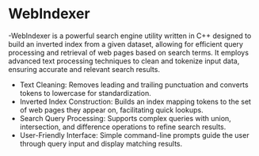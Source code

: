 # WebIndexer
-WebIndexer is a powerful search engine utility written in C++ designed to build an inverted index from a given dataset, allowing for efficient query processing and retrieval of web pages based on search terms. It employs advanced text processing techniques to clean and tokenize input data, ensuring accurate and relevant search results.

-  Text Cleaning: Removes leading and trailing punctuation and converts tokens to lowercase for standardization.
-  Inverted Index Construction: Builds an index mapping tokens to the set of web pages they appear on, facilitating quick lookups.
-  Search Query Processing: Supports complex queries with union, intersection, and difference operations to refine search results.
-  User-Friendly Interface: Simple command-line prompts guide the user through query input and display matching results.
